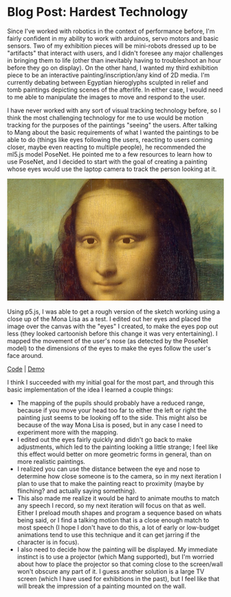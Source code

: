 # Blog Post: Hardest Technology

Since I've worked with robotics in the context of performance before, I'm fairly confident in my ability to work with arduinos, servo motors and basic sensors. Two of my exhibition pieces will be mini-robots dressed up to be "artifacts" that interact with users, and I didn't foresee any major challenges in bringing them to life (other than inevitably having to troubleshoot an hour before they go on display). On the other hand, I wanted my third exhibition piece to be an interactive painting/inscription/any kind of 2D media. I'm currently debating between Egyptian hieroglyphs sculpted in relief and tomb paintings depicting scenes of the afterlife. In either case, I would need to me able to manipulate the images to move and respond to the user.

I have never worked with any sort of visual tracking technology before, so I think the most challenging technology for me to use would be motion tracking for the purposes of the paintings "seeing" the users. After talking to Mang about the basic requirements of what I wanted the paintings to be able to do (things like eyes following the users, reacting to users coming closer, maybe even reacting to multiple people), he recommended the ml5.js model PoseNet. He pointed me to a few resources to learn how to use PoseNet, and I decided to start with the goal of creating a painting whose eyes would use the laptop camera to track the person looking at it.

<p align="center">
  <img width="600" src="https://github.com/mlk525/capstone/blob/main/images/creepy_painting.jpg">
</p>

Using p5.js, I was able to get a rough version of the sketch working using a close up of the Mona Lisa as a test. I edited out her eyes and placed the image over the canvas with the "eyes" I created, to make the eyes pop out less (they looked cartoonish before this change it was very entertaining). I mapped the movement of the user's nose (as detected by the PoseNet model) to the dimensions of the eyes to make the eyes follow the user's face around. 

[Code](https://github.com/mlk525/capstone/blob/main/code/creepy_painting.js) | [Demo](https://editor.p5js.org/taxicabguy/full/6dTJ59jYQ)

I think I succeeded with my initial goal for the most part, and through this basic implementation of the idea I learned a couple things:
* The mapping of the pupils should probably have a reduced range, because if you move your head too far to either the left or right the painting just seems to be looking off to the side. This might also be because of the way Mona Lisa is posed, but in any case I need to experiment more with the mapping.
* I edited out the eyes fairly quickly and didn't go back to make adjustments, which led to the painting looking a little strange; I feel like this effect would better on more geometric forms in general, than on more realistic paintings.
* I realized you can use the distance between the eye and nose to determine how close someone is to the camera, so in my next iteration I plan to use that to make the painting react to proximity (maybe by flinching? and actually saying something).
* This also made me realize it would be hard to animate mouths to match any speech I record, so my next iteration will focus on that as well. Either I preload mouth shapes and program a sequence based on whats being said, or I find a talking motion that is a close enough match to most speech (I hope I don't have to do this, a lot of early or low-budget animations tend to use this technique and it can get jarring if the character is in focus).
* I also need to decide how the painting will be displayed. My immediate instinct is to use a projector (which Mang supported), but I'm worried about how to place the projector so that coming close to the screen/wall won't obscure any part of it. I guess another solution is a large TV screen (which I have used for exhibitions in the past), but I feel like that will break the impression of a painting mounted on the wall.
